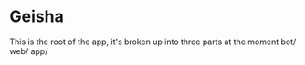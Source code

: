 # Geisha
This is the root of the app, it's broken up into three parts at the moment
bot/ 
web/ 
app/ 
